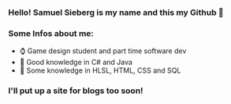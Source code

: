 ### Hello! Samuel Sieberg is my name and this my Github 🦎
### Some Infos about me:
- ⌚ Game design student and part time software dev
- 🌳 Good knowledge in C# and Java
- 🌱 Some knowledge in HLSL, HTML, CSS and SQL

### I'll put up a site for blogs too soon!

<!--
**Exsolid/Exsolid** is a ✨ _special_ ✨ repository because its `README.md` (this file) appears on your GitHub profile.

Here are some ideas to get you started:

- 🔭 I’m currently working on ...
- 🌱 I’m currently learning ...
- 👯 I’m looking to collaborate on ...
- 🤔 I’m looking for help with ...
- 💬 Ask me about ...
- 📫 How to reach me: ...
- 😄 Pronouns: ...
- ⚡ Fun fact: ...
-->
